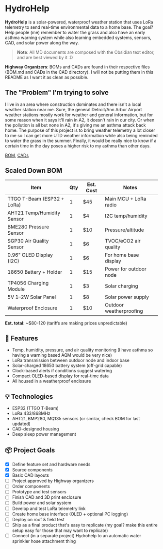 # HydroHelp

**HydroHelp** is a solar-powered, waterproof weather station that uses LoRa telemetry to send real-time environmental data to a home base. The goal? Help people (me) remember to water the grass and also have an early asthma warning system while also learning embedded systems, sensors, CAD, and solar power along the way.

> **Note**: All MD documents are composed with the Obsidian text editor, and are best viewed by it :D

**Highway Organizers**: BOMs and CADs are found in their respective files (BOM.md and CADs in the CAD directory). I will not be putting them in this README as I want it as clean as possible.

## The "Problem" I'm trying to solve

I live in an area where construction dominates and there isn't a local weather station near me. Sure, the general Detroit/Ann Arbor Airport weather stations mostly work for weather and general information, but for some reason when it says it'll rain in A2, it doesn't rain in our city. Or when the pollution is all but none in A2, it's giving me an asthma attack back home. The purpose of this project is to bring weather telemetry a lot closer to me so I can get more UTD weather information while also being reminded to water the grass in the summer. Finally, it would be really nice to know if a certain time in the day poses a higher risk to my asthma than other days.

[BOM](https://github.com/knivier/Hydrohelp/blob/main/BOM.md), [CADs](https://github.com/knivier/Hydrohelp/tree/main/CADs)

## Scaled Down BOM

| Item                        | Qty | Est. Cost | Notes                        |
|-----------------------------|-----|-----------|------------------------------|
| TTGO T-Beam (ESP32 + LoRa)  | 1   | $45       | Main MCU + LoRa radio        |
| AHT21 Temp/Humidity Sensor  | 1   | $4        | I2C temp/humidity            |
| BME280 Pressure Sensor      | 1   | $10       | Pressure/altitude            |
| SGP30 Air Quality Sensor    | 1   | $6        | TVOC/eCO2 air quality        |
| 0.96" OLED Display (I2C)    | 1   | $6        | For home base display        |
| 18650 Battery + Holder      | 1   | $15       | Power for outdoor node       |
| TP4056 Charging Module      | 1   | $3        | Solar charging               |
| 5V 1–2W Solar Panel         | 1   | $8        | Solar power supply           |
| Waterproof Enclosure        | 1   | $10       | Outdoor weatherproofing      |

**Est. total:** ~$80-120 (tariffs are making prices unpredictable)

## 📡 Features
- Temp, humidity, pressure, and air quality monitoring (I have asthma so having a warning based AQM would be very nice)
- LoRa transmission between outdoor node and indoor base
- Solar-charged 18650 battery system (off-grid capable)
- Clock-based alerts if conditions suggest watering
- Compact OLED-based display for real-time data
- All housed in a weatherproof enclosure

## 💡 Technologies
- ESP32 (TTGO T-Beam)
- LoRa 433/868MHz
- AHT21, BMP280, MQ135 sensors (or similar, check BOM for last updated)
- CAD-designed housing
- Deep sleep power management

## 📦 Project Goals
- [x] Define feature set and hardware needs
- [x] Source components
- [x] Basic CAD layouts
- [ ] Project approved by Highway organizers
- [ ] Order components
- [ ] Prototype and test sensors
- [ ] Finish CAD and 3D print enclosure
- [ ] Build power and solar system
- [ ] Develop and test LoRa telemetry link
- [ ] Create home base interface (OLED + optional PC logging)
- [ ] Deploy on roof & field test
- [ ] Ship as a final product that's easy to replicate (my goal? make this entire setup easy for those that may want to replicate)
- [ ] Connect (in a separate project) Hydrohelp to an automatic water sprinkler hose attachment thing
